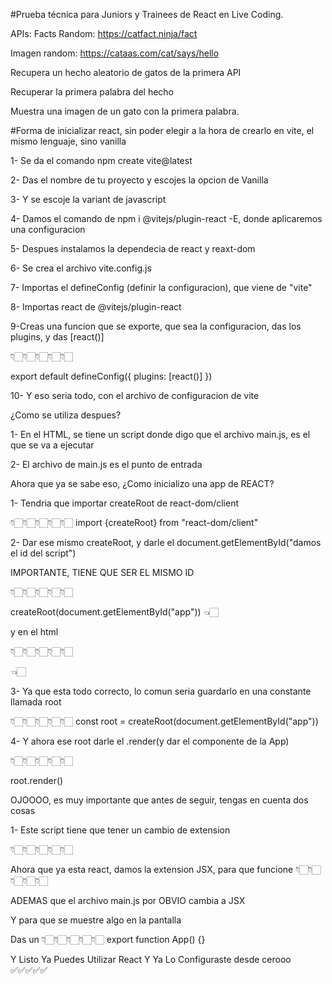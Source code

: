 #Prueba técnica para Juniors y Trainees de React en Live Coding.

APIs:
Facts Random: https://catfact.ninja/fact

Imagen random: https://cataas.com/cat/says/hello


Recupera un hecho aleatorio de gatos de la primera API

Recuperar la primera palabra del hecho

Muestra una imagen de un gato con la primera palabra.


#Forma de inicializar react, sin poder elegir a la hora de crearlo en vite, el mismo lenguaje, sino vanilla

1- Se da el comando npm create vite@latest

2- Das el nombre de tu proyecto y escojes la opcion de Vanilla

3- Y se escoje la variant de javascript

4- Damos el comando de npm i @vitejs/plugin-react -E, donde aplicaremos una configuracion

5- Despues instalamos la dependecia de react y reaxt-dom

6- Se crea el archivo vite.config.js

7- Importas el defineConfig (definir la configuracion),
que viene de "vite"

8- Importas react de @vitejs/plugin-react

9-Creas una funcion que se exporte, que sea la configuracion, das los plugins, y das [react()]

👇🏻👇🏻👇🏻👇🏻👇🏻

export default defineConfig({
    plugins: [react()]
})

10- Y eso seria todo, con el archivo de configuracion de vite

¿Como se utiliza despues?

1- En el HTML, se tiene un script donde digo que el archivo main.js, es el que se va a ejecutar

2- El archivo de main.js es el punto de entrada

Ahora que ya se sabe eso, 
¿Como inicializo una app de REACT?

1- Tendria que importar createRoot de react-dom/client

👇🏻👇🏻👇🏻👇🏻👇🏻
import {createRoot} from "react-dom/client"

2- Dar ese mismo createRoot, y darle el document.getElementById("damos el id del script")

IMPORTANTE, TIENE QUE SER EL MISMO ID

👇🏻👇🏻👇🏻👇🏻👇🏻

createRoot(document.getElementById("app")) 👈🏻

y en el html 

👇🏻👇🏻👇🏻👇🏻👇🏻

<div id="app"></div>👈🏻

3- Ya que esta todo correcto, lo comun seria guardarlo en una constante llamada root

👇🏻👇🏻👇🏻👇🏻👇🏻
const root = createRoot(document.getElementById("app"))

4- Y ahora ese root darle el .render(y dar el componente de la App)

👇🏻👇🏻👇🏻👇🏻👇🏻

root.render(<App></App>)

OJOOOO, es muy importante que antes de seguir, tengas en cuenta dos cosas 

1- Este script tiene que tener un cambio de extension 

👇🏻👇🏻👇🏻👇🏻👇🏻
<script type="module" src="/main.js"></script>

Ahora que ya esta react, damos la extension JSX, para que funcione
👇🏻👇🏻👇🏻👇🏻👇🏻
<script type="module" src="/main.jsx"></script>

ADEMAS que el archivo main.js por OBVIO cambia a JSX

Y para que se muestre algo en la pantalla

Das un 
👇🏻👇🏻👇🏻👇🏻👇🏻
export function App() {} 

Y Listo Ya Puedes Utilizar React Y Ya Lo Configuraste desde cerooo ✅✅✅✅✅